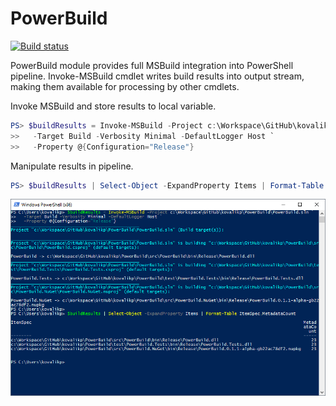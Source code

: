# PowerBuild

[![Build status](https://ci.appveyor.com/api/projects/status/vvw9k1nrvdv2r0ep/branch/master?svg=true)](https://ci.appveyor.com/project/kovalikp/powerbuild/branch/master)

PowerBuild module provides full MSBuild integration into PowerShell pipeline. Invoke-MSBuild cmdlet writes build results into output stream, making them available for processing by other cmdlets.

Invoke MSBuild and store results to local variable.

```powershell
PS> $buildResults = Invoke-MSBuild -Project c:\Workspace\GitHub\kovalikp\PowerBuild\PowerBuild.sln `
>>   -Target Build -Verbosity Minimal -DefaultLogger Host `
>>   -Property @{Configuration="Release"}	
```
Manipulate results in pipeline.

```powershell
PS> $buildResults | Select-Object -ExpandProperty Items | Format-Table ItemSpec,MetadataCount
```

![Console](doc/Console.png)